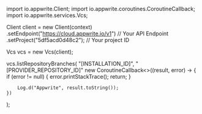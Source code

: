 import io.appwrite.Client;
import io.appwrite.coroutines.CoroutineCallback;
import io.appwrite.services.Vcs;

Client client = new Client(context)
    .setEndpoint("https://cloud.appwrite.io/v1") // Your API Endpoint
    .setProject("5df5acd0d48c2"); // Your project ID

Vcs vcs = new Vcs(client);

vcs.listRepositoryBranches(
    "[INSTALLATION_ID]",
    "[PROVIDER_REPOSITORY_ID]"
    new CoroutineCallback<>((result, error) -> {
        if (error != null) {
            error.printStackTrace();
            return;
        }

        Log.d("Appwrite", result.toString());
    })
);
